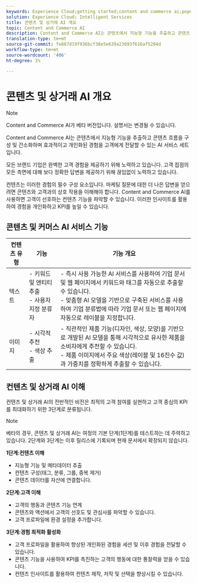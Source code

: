 ```yaml
---
keywords: Experience Cloud;getting started;content and commerce ai;popular topics;Intelligent Services;ccai
solution: Experience Cloud; Intelligent Services
title: 콘텐츠 및 상거래 AI 개요
topic: Content and Commerce AI
description: Content and Commerce AI는 콘텐츠에서 지능형 기능을 추출하고 콘텐츠 흐름을 구성하며 콘텐츠 흐름을 간소화하며, 효과적이고 개인화된 경험을 고객에게 전달할 수 있는 일련의 AI 서비스입니다.
translation-type: tm+mt
source-git-commit: fe887d19f936bcf38e5e639a23693f616af5204d
workflow-type: tm+mt
source-wordcount: '406'
ht-degree: 1%

---
```



# 콘텐츠 및 상거래 AI 개요

>[!NOTE]
>
>Content and Commerce AI가 베타 버전입니다. 설명서는 변경될 수 있습니다.

Content and Commerce AI는 콘텐츠에서 지능형 기능을 추출하고 콘텐츠 흐름을 구성 및 간소화하며 효과적이고 개인화된 경험을 고객에게 전달할 수 있는 AI 서비스 세트입니다.

모든 브랜드 기업은 완벽한 고객 경험을 제공하기 위해 노력하고 있습니다. 고객 접점의 모든 측면에 대해 보다 정확한 답변을 제공하기 위해 끊임없이 노력하고 있습니다.

컨텐츠는 이러한 경험의 필수 구성 요소입니다. 마케팅 질문에 대한 더 나은 답변을 얻으려면 콘텐츠와 고객과의 상호 작용을 이해해야 합니다. Content and Commerce AI를 사용하면 고객이 선호하는 컨텐츠 기능을 파악할 수 있습니다. 이러한 인사이트를 활용하여 경험을 개인화하고 KPI를 높일 수 있습니다.

## 콘텐츠 및 커머스 AI 서비스 기능

| 컨텐츠 유형 | 기능 | 기능 개요 |
| --- | --- | --- |
| 텍스트 | - 키워드 및 엔티티 추출 <br>- 사용자 지정 분류자 | - 즉시 사용 가능한 AI 서비스를 사용하여 기업 문서 및 웹 페이지에서 키워드와 태그를 자동으로 추출할 수 있습니다. <br> - 맞춤형 AI 모델을 기반으로 구축된 서비스를 사용하여 기업 분류법에 따라 기업 문서 또는 웹 페이지에 자동으로 레이블을 지정합니다. |
| 이미지 | - 시각적 추천 <br> - 색상 추출 | - 직관적인 제품 기능(디자인, 색상, 모양)을 기반으로 개발된 AI 모델을 통해 시각적으로 유사한 제품을 소비자에게 추천할 수 있습니다. <br> - 제품 이미지에서 주요 색상(레이블 및 16진수 값)과 가중치를 정확하게 추출할 수 있습니다. |

## 컨텐츠 및 상거래 AI 이해

컨텐츠 및 상거래 AI의 전반적인 비전은 최적의 고객 참여를 실현하고 고객 중심의 KPI를 최대화하기 위한 3단계로 분류됩니다.

>[!NOTE]
>
>베타의 경우, 콘텐츠 및 상거래 AI는 여정의 기본 단계(1단계)를 테스트하는 데 주력하고 있습니다. 2단계와 3단계는 이후 릴리스에 기록되며 현재 문서에서 확장되지 않습니다.

**1단계:컨텐츠 이해**
- 지능형 기능 및 메타데이터 추출
- 컨텐츠 구성(태그, 분류, 그룹, 중복 제거)
- 콘텐츠 데이터를 자산에 연결합니다.

**2단계:고객 이해**
- 고객의 행동과 콘텐츠 기능 연계
- 콘텐츠와 액션에서 고객의 선호도 및 관심사를 파악할 수 있습니다.
- 고객 프로파일에 환경 설정을 추가합니다.

**3단계:경험 최적화 활성화**
- 고객 프로파일을 활용하여 향상된 개인화된 경험을 세션 및 이후 경험을 전달할 수 있습니다.
- 콘텐츠 기능을 사용하여 KPI를 촉진하는 고객의 행동에 대한 통찰력을 얻을 수 있습니다.
- 컨텐츠 인사이트를 활용하여 컨텐츠 제작, 저작 및 선택을 향상시킬 수 있습니다.

